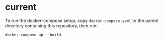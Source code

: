 # current

To run the docker-compose setup, copy `docker-compose.yaml` to the parent directory containing this repository, then run:

```
docker-compose up --build
```
